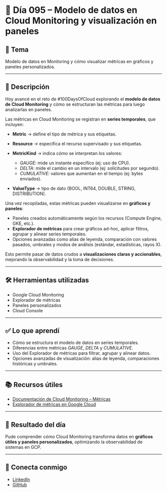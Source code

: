 # 📅 Día 095 – Modelo de datos en Cloud Monitoring y visualización en paneles

## 📌 Tema

Modelo de datos en Monitoring y cómo visualizar métricas en gráficos y paneles personalizados.

---

## 📘 Descripción

Hoy avancé en el reto de #100DaysOfCloud explorando el **modelo de datos de Cloud Monitoring** y cómo se estructuran las métricas para luego analizarlas en paneles.

Las métricas en Cloud Monitoring se registran en **series temporales**, que incluyen:

- **Metric** → define el tipo de métrica y sus etiquetas.
- **Resource** → especifica el recurso supervisado y sus etiquetas.
- **MetricKind** → indica cómo se interpretan los valores:

  - _GAUGE_: mide un instante específico (ej: uso de CPU).
  - _DELTA_: mide el cambio en un intervalo (ej: solicitudes por segundo).
  - _CUMULATIVE_: valores que aumentan en el tiempo (ej: bytes enviados).

- **ValueType** → tipo de dato (BOOL, INT64, DOUBLE, STRING, DISTRIBUTION).

Una vez recopiladas, estas métricas pueden visualizarse en **gráficos y paneles**:

- Paneles creados automáticamente según los recursos (Compute Engine, GKE, etc.).
- **Explorador de métricas** para crear gráficos ad-hoc, aplicar filtros, agrupar y alinear series temporales.
- Opciones avanzadas como alias de leyenda, comparación con valores pasados, umbrales y modos de análisis (estándar, estadísticas, rayos X).

Esto permite pasar de datos crudos a **visualizaciones claras y accionables**, mejorando la observabilidad y la toma de decisiones.

---

## 🛠️ Herramientas utilizadas

- Google Cloud Monitoring
- Explorador de métricas
- Paneles personalizados
- Cloud Console

---

## ✅ Lo que aprendí

- Cómo se estructura el modelo de datos en series temporales.
- Diferencias entre métricas _GAUGE_, _DELTA_ y _CUMULATIVE_.
- Uso del Explorador de métricas para filtrar, agrupar y alinear datos.
- Opciones avanzadas de visualización: alias de leyenda, comparaciones históricas y umbrales.

---

## 📚 Recursos útiles

- [Documentación de Cloud Monitoring – Métricas](https://cloud.google.com/monitoring/api/v3/metrics)
- [Explorador de métricas en Google Cloud](https://cloud.google.com/monitoring/charts/metrics-explorer)

---

## 🎯 Resultado del día

Pude comprender cómo Cloud Monitoring transforma datos en **gráficos útiles y paneles personalizados**, optimizando la observabilidad de sistemas en GCP.

---

## 🤝 Conecta conmigo

- [LinkedIn](https://www.linkedin.com/in/luis-felipe-carrasco/)
- [GitHub](https://github.com/pipeddev/)
